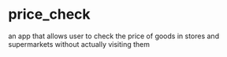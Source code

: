 # price_check
an app that allows user to check the price of goods in stores and supermarkets without actually visiting them
